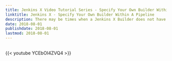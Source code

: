 ```yaml
---
title: Jenkins X Video Tutorial Series - Specify Your Own Builder Within A Pipeline
linktitle: Jenkins X - Specify Your Own Builder Within A Pipeline
description: There may be times when a Jenkins X Builder does not have the correct language version your app requires.  How do you handle that?  In this tutorial, I walk you through one of two ways you can specify your own builder image with the right language version.
date: 2018-08-01
publishdate: 2018-08-01
lastmod: 2018-08-01
---
```


</br>
{{< youtube YCEbOI4ZVQ4 >}}